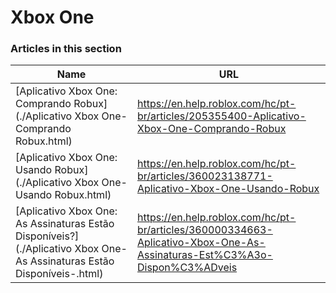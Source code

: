 # Xbox One  
### Articles in this section
Name|URL
-|-
[Aplicativo Xbox One: Comprando Robux](./Aplicativo Xbox One- Comprando Robux.html) |https://en.help.roblox.com/hc/pt-br/articles/205355400-Aplicativo-Xbox-One-Comprando-Robux
[Aplicativo Xbox One: Usando Robux](./Aplicativo Xbox One- Usando Robux.html) |https://en.help.roblox.com/hc/pt-br/articles/360023138771-Aplicativo-Xbox-One-Usando-Robux
[Aplicativo Xbox One: As Assinaturas Estão Disponíveis?](./Aplicativo Xbox One- As Assinaturas Estão Disponíveis-.html) |https://en.help.roblox.com/hc/pt-br/articles/360000334663-Aplicativo-Xbox-One-As-Assinaturas-Est%C3%A3o-Dispon%C3%ADveis